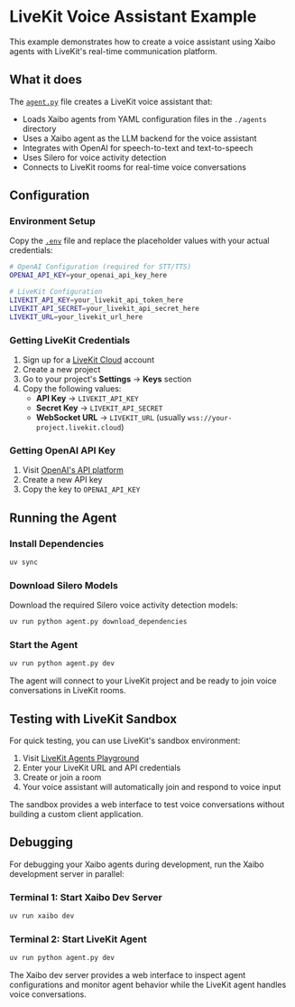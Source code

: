 # LiveKit Voice Assistant Example

This example demonstrates how to create a voice assistant using Xaibo agents with LiveKit's real-time communication platform.

## What it does

The [`agent.py`](agent.py) file creates a LiveKit voice assistant that:

- Loads Xaibo agents from YAML configuration files in the `./agents` directory
- Uses a Xaibo agent as the LLM backend for the voice assistant
- Integrates with OpenAI for speech-to-text and text-to-speech
- Uses Silero for voice activity detection
- Connects to LiveKit rooms for real-time voice conversations

## Configuration

### Environment Setup

Copy the [`.env`](.env) file and replace the placeholder values with your actual credentials:

```bash
# OpenAI Configuration (required for STT/TTS)
OPENAI_API_KEY=your_openai_api_key_here

# LiveKit Configuration
LIVEKIT_API_KEY=your_livekit_api_token_here
LIVEKIT_API_SECRET=your_livekit_api_secret_here
LIVEKIT_URL=your_livekit_url_here
```

### Getting LiveKit Credentials

1. Sign up for a [LiveKit Cloud](https://cloud.livekit.io/) account
2. Create a new project
3. Go to your project's **Settings** → **Keys** section
4. Copy the following values:
   - **API Key** → `LIVEKIT_API_KEY`
   - **Secret Key** → `LIVEKIT_API_SECRET`
   - **WebSocket URL** → `LIVEKIT_URL` (usually `wss://your-project.livekit.cloud`)

### Getting OpenAI API Key

1. Visit [OpenAI's API platform](https://platform.openai.com/api-keys)
2. Create a new API key
3. Copy the key to `OPENAI_API_KEY`

## Running the Agent

### Install Dependencies

```bash
uv sync
```

### Download Silero Models

Download the required Silero voice activity detection models:

```bash
uv run python agent.py download_dependencies
```

### Start the Agent

```bash
uv run python agent.py dev
```

The agent will connect to your LiveKit project and be ready to join voice conversations in LiveKit rooms.

## Testing with LiveKit Sandbox

For quick testing, you can use LiveKit's sandbox environment:

1. Visit [LiveKit Agents Playground](https://agents-playground.livekit.io/)
2. Enter your LiveKit URL and API credentials
3. Create or join a room
4. Your voice assistant will automatically join and respond to voice input

The sandbox provides a web interface to test voice conversations without building a custom client application.

## Debugging

For debugging your Xaibo agents during development, run the Xaibo development server in parallel:

### Terminal 1: Start Xaibo Dev Server
```bash
uv run xaibo dev
```

### Terminal 2: Start LiveKit Agent
```bash
uv run python agent.py dev
```

The Xaibo dev server provides a web interface to inspect agent configurations and monitor agent behavior while the LiveKit agent handles voice conversations.